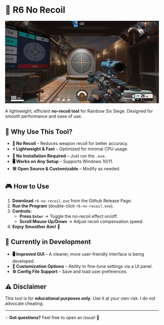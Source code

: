 # 🎯 R6 No Recoil

![Preview](assets/Image.PNG)

A lightweight, efficient **no-recoil tool** for Rainbow Six Siege. Designed for smooth performance and ease of use.

## 🚀 Why Use This Tool?

- **📌 No Recoil** – Reduces weapon recoil for better accuracy.
- **⚡ Lightweight & Fast** – Optimized for minimal CPU usage.
- **🔧 No Installation Required** – Just run the `.exe`.
- **🖥️ Works on Any Setup** – Supports Windows 10/11.
- **🛠️ Open Source & Customizable** – Modify as needed.

## 🎮 How to Use
1. **Download** `r6-no-recoil.exe` from the Github Release Page.
2. **Run the Program** (double-click `r6-no-recoil.exe`).
3. **Controls:**
   - **Press `Enter`** → Toggle the no-recoil effect on/off.
   - **Scroll Mouse Up/Down** → Adjust recoil compensation speed.
4. **Enjoy Smoother Aim!** 🎯

## 🚧 Currently in Development
- **🖥️ Improved GUI** – A cleaner, more user-friendly interface is being developed.
- **🎨 Customization Options** – Ability to fine-tune settings via a UI panel.
- **⚙️ Config File Support** – Save and load user preferences.

## ⚠️ Disclaimer
This tool is for **educational purposes only**. Use it at your own risk. I do not advocate cheating.

---

💡 **Got questions?** Feel free to open an issue! 🚀
